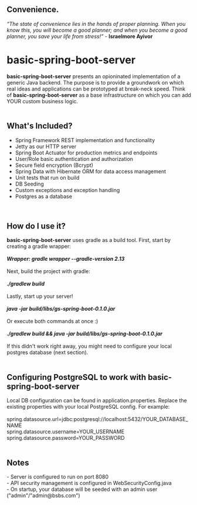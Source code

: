 <h2>Convenience.</h2>
<i>“The state of convenience lies in the hands of proper planning.
When you know this, you will become a good planner;
and when you become a good planner, you save your life from stress!”</i>
- <b>Israelmore Ayivor</b>
<br/>
<h1>basic-spring-boot-server</h1>
<b>basic-spring-boot-server</b> presents an opioninated implementation of
a generic Java backend. The purpose is to provide a groundwork on which real ideas
and applications can be prototyped at break-neck speed. Think of <b>basic-spring-boot-server</b>
as a base infrastructure on which you can add YOUR custom business logic.
<br/>
<br/>
<h2>What's Included?</h2>
<ul>
    <li>Spring Framework REST implementation and functionality</li>
    <li>Jetty as our HTTP server</li>
    <li>Spring Boot Actuator for production metrics and endpoints</li>
    <li>User/Role basic authentication and authorization</li>
    <li>Secure field encryption (Bcrypt)</li>
    <li>Spring Data with Hibernate ORM for data access management</li>
    <li>Unit tests that run on build</li>
    <li>DB Seeding</li>
    <li>Custom exceptions and exception handling</li>
    <li>Postgres as a database</li>
</ul>
<br/>
<h2>How do I use it?</h2>
<b>basic-spring-boot-server</b> uses gradle as a build tool. First, start by creating a gradle wrapper:<br/>
<br/><b><i>Wrapper: gradle wrapper --gradle-version 2.13</i></b>
<br/><br/>
Next, build the project with gradle:
<br/><br/>
<b><i>./gradlew build</i></b>
<br/><br/>
Lastly, start up your server!
<br/><br/>
<b><i>java -jar build/libs/gs-spring-boot-0.1.0.jar</i></b>
<br/><br/>
Or execute both commands at once :)
<br/><br/>
<b><i>./gradlew build && java -jar build/libs/gs-spring-boot-0.1.0.jar</i></b>
<br/><br/>
If this didn't work right away, you might need to configure your local postgres database (next section).
<br/><br/>
<h2>Configuring PostgreSQL to work with basic-spring-boot-server</h2>
Local DB configuration can be found in application.properties. Replace the existing properties with your local
PostgreSQL config. For example:<br/><br/>
spring.datasource.url=jdbc:postgresql://localhost:5432/YOUR_DATABASE_NAME<br/>
spring.datasource.username=YOUR_USERNAME<br/>
spring.datasource.password=YOUR_PASSWORD
<br/></br>
<h2>Notes</h2>
- Server is configured to run on port 8080<br/>
- API security management is configured in WebSecurityConfig.java<br/>
- On startup, your database will be seeded with an admin user ("admin"/"admin@bsbs.com")</br>